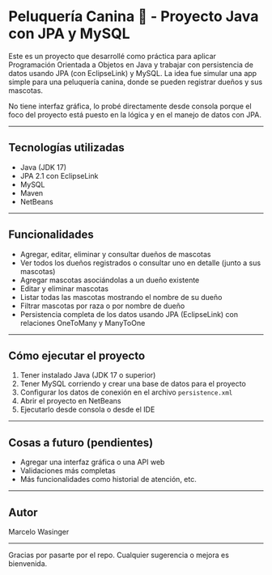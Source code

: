 # Peluquería Canina 🐶 - Proyecto Java con JPA y MySQL

Este es un proyecto que desarrollé como práctica para aplicar Programación Orientada a Objetos en Java y trabajar con persistencia de datos usando JPA (con EclipseLink) y MySQL. La idea fue simular una app simple para una peluquería canina, donde se pueden registrar dueños y sus mascotas.

No tiene interfaz gráfica, lo probé directamente desde consola porque el foco del proyecto está puesto en la lógica y en el manejo de datos con JPA.

---

## Tecnologías utilizadas

- Java (JDK 17)  
- JPA 2.1 con EclipseLink  
- MySQL  
- Maven  
- NetBeans

---

## Funcionalidades

- Agregar, editar, eliminar y consultar dueños de mascotas  
- Ver todos los dueños registrados o consultar uno en detalle (junto a sus mascotas)  
- Agregar mascotas asociándolas a un dueño existente  
- Editar y eliminar mascotas  
- Listar todas las mascotas mostrando el nombre de su dueño  
- Filtrar mascotas por raza o por nombre de dueño  
- Persistencia completa de los datos usando JPA (EclipseLink) con relaciones OneToMany y ManyToOne


---

## Cómo ejecutar el proyecto

1. Tener instalado Java (JDK 17 o superior)  
2. Tener MySQL corriendo y crear una base de datos para el proyecto  
3. Configurar los datos de conexión en el archivo `persistence.xml`  
4. Abrir el proyecto en NetBeans  
5. Ejecutarlo desde consola o desde el IDE

---

## Cosas a futuro (pendientes)

- Agregar una interfaz gráfica o una API web  
- Validaciones más completas  
- Más funcionalidades como historial de atención, etc.

---

## Autor

Marcelo Wasinger

---

Gracias por pasarte por el repo. Cualquier sugerencia o mejora es bienvenida.
